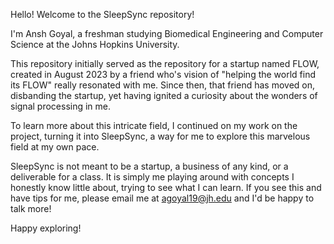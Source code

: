 Hello! Welcome to the SleepSync repository!

I'm Ansh Goyal, a freshman studying Biomedical Engineering and Computer Science at the Johns Hopkins University.

This repository initially served as the repository for a startup named FLOW, created in August 2023 by a friend who's vision of "helping the world find its FLOW" really resonated with me. Since then, that friend has moved on, disbanding the startup, yet having ignited a curiosity about the wonders of signal processing in me.

To learn more about this intricate field, I continued on my work on the project, turning it into SleepSync, a way for me to explore this marvelous field at my own pace.

SleepSync is not meant to be a startup, a business of any kind, or a deliverable for a class. It is simply me playing around with concepts I honestly know little about, trying to see what I can learn. If you see this and have tips for me, please email me at agoyal19@jh.edu and I'd be happy to talk more!

Happy exploring!
